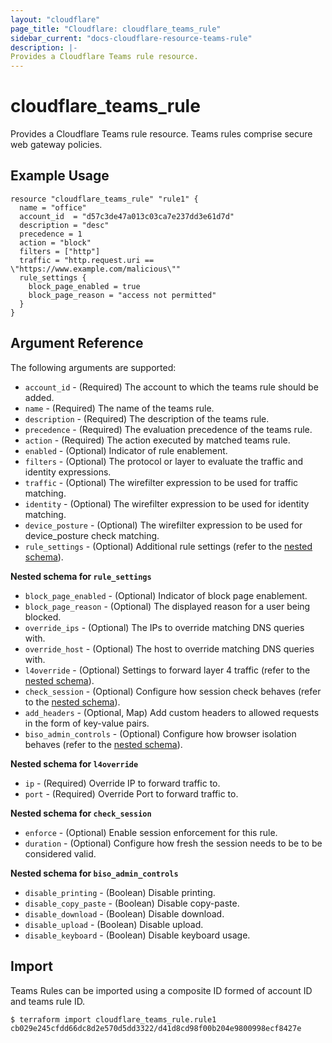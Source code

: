 ```yaml
---
layout: "cloudflare"
page_title: "Cloudflare: cloudflare_teams_rule"
sidebar_current: "docs-cloudflare-resource-teams-rule"
description: |-
Provides a Cloudflare Teams rule resource.
---
```


# cloudflare_teams_rule

Provides a Cloudflare Teams rule resource. Teams rules comprise secure web gateway policies.

## Example Usage

```hcl
resource "cloudflare_teams_rule" "rule1" {
  name = "office"
  account_id  = "d57c3de47a013c03ca7e237dd3e61d7d"
  description = "desc"
  precedence = 1
  action = "block"
  filters = ["http"]
  traffic = "http.request.uri == \"https://www.example.com/malicious\""
  rule_settings {
    block_page_enabled = true
    block_page_reason = "access not permitted"
  }
}
```

## Argument Reference

The following arguments are supported:

* `account_id` - (Required) The account to which the teams rule should be added.
* `name` - (Required) The name of the teams rule.
* `description` - (Required) The description of the teams rule.
* `precedence` - (Required) The evaluation precedence of the teams rule.
* `action` - (Required) The action executed by matched teams rule.
* `enabled` - (Optional) Indicator of rule enablement.
* `filters` - (Optional) The protocol or layer to evaluate the traffic and identity expressions.
* `traffic` - (Optional) The wirefilter expression to be used for traffic matching.
* `identity` - (Optional) The wirefilter expression to be used for identity matching.
* `device_posture` - (Optional) The wirefilter expression to be used for device_posture check matching.
* `rule_settings` - (Optional) Additional rule settings (refer to the [nested schema](#nestedblock--rule-settings)).

<a id="nestedblock--rule-settings"></a>
**Nested schema for `rule_settings`**

* `block_page_enabled` - (Optional) Indicator of block page enablement.
* `block_page_reason` - (Optional) The displayed reason for a user being blocked.
* `override_ips` - (Optional) The IPs to override matching DNS queries with.
* `override_host` - (Optional) The host to override matching DNS queries with.
* `l4override` - (Optional) Settings to forward layer 4 traffic (refer to the [nested schema](#nestedblock--rule-settings-l4override)).
* `check_session` - (Optional) Configure how session check behaves (refer to the [nested schema](#nestedblock--rule-settings-check-session)).
* `add_headers` - (Optional, Map) Add custom headers to allowed requests in the form of key-value pairs.
* `biso_admin_controls` - (Optional) Configure how browser isolation behaves (refer to the [nested schema](#nestedblock--rule-settings-biso-admin-controls)).

<a id="nestedblock--rule-settings-l4override"></a>
**Nested schema for `l4override`**

* `ip` - (Required) Override IP to forward traffic to.
* `port` - (Required) Override Port to forward traffic to.

<a id="nestedblock--rule-settings-check-session"></a>
**Nested schema for `check_session`**

* `enforce` - (Optional) Enable session enforcement for this rule.
* `duration` - (Optional) Configure how fresh the session needs to be to be considered valid.

<a id="nestedblock--rule-settings-biso-admin-controls"></a>
**Nested schema for `biso_admin_controls`**

* `disable_printing` - (Boolean) Disable printing.
* `disable_copy_paste` - (Boolean) Disable copy-paste.
* `disable_download` - (Boolean) Disable download.
* `disable_upload` - (Boolean) Disable upload.
* `disable_keyboard` - (Boolean) Disable keyboard usage.

## Import

Teams Rules can be imported using a composite ID formed of account
ID and teams rule ID.

```
$ terraform import cloudflare_teams_rule.rule1 cb029e245cfdd66dc8d2e570d5dd3322/d41d8cd98f00b204e9800998ecf8427e
```
